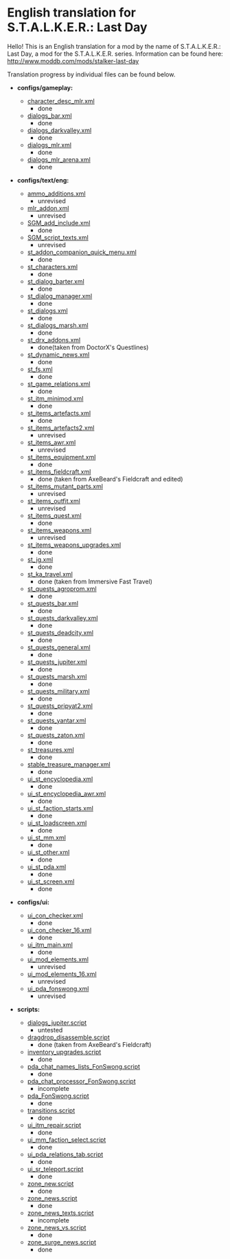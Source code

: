 # English translation for S.T.A.L.K.E.R.: Last Day
Hello! This is an English translation for a mod by the name of S.T.A.L.K.E.R.: Last Day, a mod for the S.T.A.L.K.E.R. series. Information can be found here: http://www.moddb.com/mods/stalker-last-day

Translation progress by individual files can be found below.

- **configs/gameplay:**
	- [character_desc_mlr.xml](gamedata/configs/gameplay/character_desc_mlr.xml)
		- done
	- [dialogs_bar.xml](gamedata/configs/gameplay/dialogs_bar.xml)
		- done
	- [dialogs_darkvalley.xml](gamedata/configs/gameplay/dialogs_darkvalley.xml)
		- done
	- [dialogs_mlr.xml](gamedata/configs/gameplay/dialogs_mlr.xml)
		- done
	- [dialogs_mlr_arena.xml](gamedata/configs/gameplay/dialogs_mlr_arena.xml)
		- done

- **configs/text/eng:**
	- [ammo_additions.xml](gamedata/configs/text/eng/ammo_additions.xml)
		- unrevised
	- [mlr_addon.xml](gamedata/configs/text/eng/mlr_addon.xml)
		- unrevised
	- [SGM_add_include.xml](gamedata/configs/text/eng/SGM_add_include.xml)
		- done
	- [SGM_script_texts.xml](gamedata/configs/text/eng/SGM_script_texts.xml)
		- unrevised
	- [st_addon_companion_quick_menu.xml](gamedata/configs/text/eng/st_addon_companion_quick_menu.xml)
		- done
	- [st_characters.xml](gamedata/configs/text/eng/st_characters.xml)
		- done
	- [st_dialog_barter.xml](gamedata/configs/text/eng/st_dialog_barter.xml)
		- done
	- [st_dialog_manager.xml](gamedata/configs/text/eng/st_dialog_manager.xml)
		- done
	- [st_dialogs.xml](gamedata/configs/text/eng/st_dialogs.xml)
		- done
	- [st_dialogs_marsh.xml](gamedata/configs/text/eng/st_dialogs_marsh.xml)
		- done
	- [st_drx_addons.xml](gamedata/configs/text/eng/st_drx_addons.xml)
		- done(taken from DoctorX's Questlines)
	- [st_dynamic_news.xml](gamedata/configs/text/eng/st_dynamic_news.xml)
		- done
	- [st_fs.xml](gamedata/configs/text/eng/st_fs.xml)
		- done
	- [st_game_relations.xml](gamedata/configs/text/eng/st_game_relations.xml)
		- done
	- [st_itm_minimod.xml](gamedata/configs/text/eng/st_itm_minimod.xml)
		- done
	- [st_items_artefacts.xml](gamedata/configs/text/eng/st_items_artefacts.xml)
		- done
	- [st_items_artefacts2.xml](gamedata/configs/text/eng/st_items_artefacts2.xml)
		- unrevised
	- [st_items_awr.xml](gamedata/configs/text/eng/st_items_awr.xml)
		- unrevised
	- [st_items_equipment.xml](gamedata/configs/text/eng/st_items_equipment.xml)
		- done
	- [st_items_fieldcraft.xml](gamedata/configs/text/eng/st_items_fieldcraft.xml)
		- done	(taken from AxeBeard's Fieldcraft and edited)
	- [st_items_mutant_parts.xml](gamedata/configs/text/eng/st_items_mutant_parts.xml)
		- unrevised
	- [st_items_outfit.xml](gamedata/configs/text/eng/st_items_outfit.xml)
		- unrevised
	- [st_items_quest.xml](gamedata/configs/text/eng/st_items_quest.xml)
		- done
	- [st_items_weapons.xml](gamedata/configs/text/eng/st_items_weapons.xml)
		- unrevised
	- [st_items_weapons_upgrades.xml](gamedata/configs/text/eng/st_items_weapons_upgrades.xml)
		- done
	- [st_jg.xml](gamedata/configs/text/eng/st_jg.xml)
		- done
	- [st_ka_travel.xml](gamedata/configs/text/eng/st_ka_travel.xml)
		- done		(taken from Immersive Fast Travel)
	- [st_quests_agroprom.xml](gamedata/configs/text/eng/st_quests_agroprom.xml)
		- done
	- [st_quests_bar.xml](gamedata/configs/text/eng/st_quests_bar.xml)
		- done
	- [st_quests_darkvalley.xml](gamedata/configs/text/eng/st_quests_darkvalley.xml)
		- done
	- [st_quests_deadcity.xml](gamedata/configs/text/eng/st_quests_deadcity.xml)
		- done
	- [st_quests_general.xml](gamedata/configs/text/eng/st_quests_general.xml)
		- done
	- [st_quests_jupiter.xml](gamedata/configs/text/eng/st_quests_jupiter.xml)
		- done
	- [st_quests_marsh.xml](gamedata/configs/text/eng/st_quests_marsh.xml)
		- done
	- [st_quests_military.xml](gamedata/configs/text/eng/st_quests_military.xml)
		- done
	- [st_quests_pripyat2.xml](gamedata/configs/text/eng/st_quests_pripyat2.xml)
		- done
	- [st_quests_yantar.xml](gamedata/configs/text/eng/st_quests_yantar.xml)
		- done
	- [st_quests_zaton.xml](gamedata/configs/text/eng/st_quests_zaton.xml)
		- done
	- [st_treasures.xml](gamedata/configs/text/eng/st_treasures.xml)
		- done
	- [stable_treasure_manager.xml](gamedata/configs/text/eng/stable_treasure_manager.xml)
		- done
	- [ui_st_encyclopedia.xml](gamedata/configs/text/eng/ui_st_encyclopedia.xml)
		- done
	- [ui_st_encyclopedia_awr.xml](gamedata/configs/text/eng/ui_st_encyclopedia_awr.xml)
		- done
	- [ui_st_faction_starts.xml](gamedata/configs/text/eng/ui_st_faction_starts.xml)
		- done
	- [ui_st_loadscreen.xml](gamedata/configs/text/eng/ui_st_loadscreen.xml)
		- done
	- [ui_st_mm.xml](gamedata/configs/text/eng/ui_st_mm.xml)
		- done
	- [ui_st_other.xml](gamedata/configs/text/eng/ui_st_other.xml)
		- done
	- [ui_st_pda.xml](gamedata/configs/text/eng/ui_st_pda.xml)
		- done
	- [ui_st_screen.xml](gamedata/configs/text/eng/ui_st_screen.xml)
		- done

- **configs/ui:**
	- [ui_con_checker.xml](gamedata/configs/ui/ui_con_checker.xml)
		- done
	- [ui_con_checker_16.xml](gamedata/configs/ui/ui_con_checker_16.xml)
		- done
	- [ui_itm_main.xml](gamedata/configs/ui/ui_itm_main.xml)
		- done
	- [ui_mod_elements.xml](gamedata/configs/ui/ui_mod_elements.xml)
		- unrevised
	- [ui_mod_elements_16.xml](gamedata/configs/ui/ui_mod_elements_16.xml)
		- unrevised
	- [ui_pda_fonswong.xml](gamedata/configs/ui/ui_pda_fonswong.xml)
		- unrevised

- **scripts:**
	- [dialogs_jupiter.script](gamedata/scripts/dialogs_jupiter.script)
		- untested
	- [dragdrop_disassemble.script](gamedata/scripts/dragdrop_disassemble.script)
		- done		(taken from AxeBeard's Fieldcraft)
	- [inventory_upgrades.script](gamedata/scripts/inventory_upgrades.script)
		- done
	- [pda_chat_names_lists_FonSwong.script](gamedata/scripts/pda_chat_names_lists_FonSwong.script)
		- done
	- [pda_chat_processor_FonSwong.script](gamedata/scripts/pda_chat_processor_FonSwong.script)
		- incomplete
	- [pda_FonSwong.script](gamedata/scripts/pda_FonSwong.script)
		- done
	- [transitions.script](gamedata/scripts/transitions.script)
		- done
	- [ui_itm_repair.script](gamedata/scripts/ui_itm_repair.script)
		- done
	- [ui_mm_faction_select.script](gamedata/scripts/ui_mm_faction_select.script)
		- done
	- [ui_pda_relations_tab.script](gamedata/scripts/ui_pda_relations_tab.script)
		- done
	- [ui_sr_teleport.script](gamedata/scripts/ui_sr_teleport.script)
		- done
	- [zone_new.script](gamedata/scripts/zone_new.script)
		- done
	- [zone_news.script](gamedata/scripts/zone_news.script)
		- done
	- [zone_news_texts.script](gamedata/scripts/zone_news_texts.script)
		- incomplete
	- [zone_news_vs.script](gamedata/scripts/zone_news_vs.script)
		- done
	- [zone_surge_news.script](gamedata/scripts/zone_surge_news.script)
		- done
